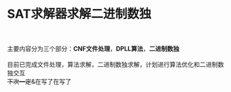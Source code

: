 # SAT求解器求解二进制数独<br><br>
主要内容分为三个部分：**CNF文件处理**，**DPLL算法**，**二进制数独**<br><br>
目前已完成文件处理，算法求解，二进制数独求解，计划进行算法优化和二进制数独交互<br>
~~下次一定~~&在写了在写了
